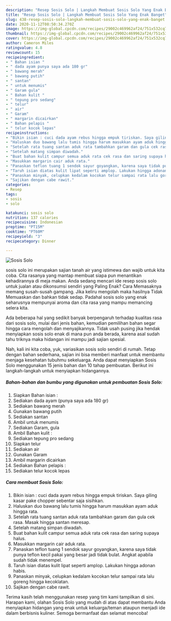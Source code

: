 ```yaml
---
description: "Resep Sosis Solo | Langkah Membuat Sosis Solo Yang Enak Banget"
title: "Resep Sosis Solo | Langkah Membuat Sosis Solo Yang Enak Banget"
slug: 438-resep-sosis-solo-langkah-membuat-sosis-solo-yang-enak-banget
date: 2020-11-12T08:50:34.270Z
image: https://img-global.cpcdn.com/recipes/29002c469962af24/751x532cq70/sosis-solo-foto-resep-utama.jpg
thumbnail: https://img-global.cpcdn.com/recipes/29002c469962af24/751x532cq70/sosis-solo-foto-resep-utama.jpg
cover: https://img-global.cpcdn.com/recipes/29002c469962af24/751x532cq70/sosis-solo-foto-resep-utama.jpg
author: Cameron Miles
ratingvalue: 4.8
reviewcount: 15
recipeingredient:
- " Bahan isian "
- " dada ayam punya saya ada 180 gr"
- " bawang merah"
- " bawang putih"
- " santan"
- " untuk menumis"
- " Garam gula"
- " Bahan kulit "
- " tepung pro sedang"
- " telur"
- " air"
- " Garam"
- " margarin dicairkan"
- " Bahan pelapis "
- " telur kocok lepas"
recipeinstructions:
- "Bikin isian : cuci dada ayam rebus hingga empuk tiriskan. Saya giling kasar pake chopper sebentar saja sisihkan."
- "Haluskan duo bawang lalu tumis hingga harum masukkan ayam aduk hingga rata."
- "Setelah rata tuang santan aduk rata tambahkan garam dan gula cek rasa. Masak hingga santan meresap."
- "Setelah matang simpan diwadah."
- "Buat bahan kulit campur semua aduk rata cek rasa dan saring supaya halus."
- "Masukkan margarin cair aduk rata."
- "Panaskan teflon tuang 1 sendok sayur goyangkan, karena saya tidak punya teflon kecil pakai yang besar jadi tidak bulat. Angkat apabila sudah tidak menempel."
- "Taruh isian diatas kulit lipat seperti amplop. Lakukan hingga adonan habis."
- "Panaskan minyak, celupkan kedalam kocokan telur sampai rata lalu goreng hingga kecoklatan."
- "Sajikan dengan cabe rawit."
categories:
- Resep
tags:
- sosis
- solo

katakunci: sosis solo 
nutrition: 137 calories
recipecuisine: Indonesian
preptime: "PT15M"
cooktime: "PT60M"
recipeyield: "3"
recipecategory: Dinner

---
```



![Sosis Solo](https://img-global.cpcdn.com/recipes/29002c469962af24/751x532cq70/sosis-solo-foto-resep-utama.jpg)


sosis solo ini merupakan sajian tanah air yang istimewa dan wajib untuk kita coba. Cita rasanya yang mantap membuat siapa pun menantikan kehadirannya di meja makan.
Anda sedang mencari ide resep sosis solo untuk jualan atau dikonsumsi sendiri yang Paling Enak? Cara Memasaknya memang susah-susah gampang. Jika keliru mengolah maka hasilnya Tidak Memuaskan dan bahkan tidak sedap. Padahal sosis solo yang enak seharusnya mempunyai aroma dan cita rasa yang mampu memancing selera kita.



Ada beberapa hal yang sedikit banyak berpengaruh terhadap kualitas rasa dari sosis solo, mulai dari jenis bahan, kemudian pemilihan bahan segar hingga cara mengolah dan menyajikannya. Tidak usah pusing jika hendak menyiapkan sosis solo enak di mana pun anda berada, karena asal sudah tahu triknya maka hidangan ini mampu jadi sajian spesial.


Nah, kali ini kita coba, yuk, variasikan sosis solo sendiri di rumah. Tetap dengan bahan sederhana, sajian ini bisa memberi manfaat untuk membantu menjaga kesehatan tubuhmu sekeluarga. Anda dapat menyiapkan Sosis Solo menggunakan 15 jenis bahan dan 10 tahap pembuatan. Berikut ini langkah-langkah untuk menyiapkan hidangannya.

<!--inarticleads1-->

##### Bahan-bahan dan bumbu yang digunakan untuk pembuatan Sosis Solo:

1. Siapkan  Bahan isian :
1. Sediakan  dada ayam (punya saya ada 180 gr)
1. Sediakan  bawang merah
1. Gunakan  bawang putih
1. Sediakan  santan
1. Ambil  untuk menumis
1. Sediakan  Garam, gula
1. Ambil  Bahan kulit :
1. Sediakan  tepung pro sedang
1. Siapkan  telur
1. Sediakan  air
1. Gunakan  Garam
1. Ambil  margarin dicairkan
1. Sediakan  Bahan pelapis :
1. Sediakan  telur kocok lepas




<!--inarticleads2-->

##### Cara membuat Sosis Solo:

1. Bikin isian : cuci dada ayam rebus hingga empuk tiriskan. Saya giling kasar pake chopper sebentar saja sisihkan.
1. Haluskan duo bawang lalu tumis hingga harum masukkan ayam aduk hingga rata.
1. Setelah rata tuang santan aduk rata tambahkan garam dan gula cek rasa. Masak hingga santan meresap.
1. Setelah matang simpan diwadah.
1. Buat bahan kulit campur semua aduk rata cek rasa dan saring supaya halus.
1. Masukkan margarin cair aduk rata.
1. Panaskan teflon tuang 1 sendok sayur goyangkan, karena saya tidak punya teflon kecil pakai yang besar jadi tidak bulat. Angkat apabila sudah tidak menempel.
1. Taruh isian diatas kulit lipat seperti amplop. Lakukan hingga adonan habis.
1. Panaskan minyak, celupkan kedalam kocokan telur sampai rata lalu goreng hingga kecoklatan.
1. Sajikan dengan cabe rawit.




Terima kasih telah menggunakan resep yang tim kami tampilkan di sini. Harapan kami, olahan Sosis Solo yang mudah di atas dapat membantu Anda menyiapkan hidangan yang enak untuk keluarga/teman ataupun menjadi ide dalam berbisnis kuliner. Semoga bermanfaat dan selamat mencoba!
